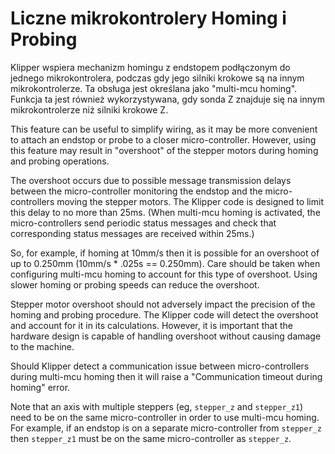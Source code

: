 # Liczne mikrokontrolery Homing i Probing

Klipper wspiera mechanizm homingu z endstopem podłączonym do jednego mikrokontrolera, podczas gdy jego silniki krokowe są na innym mikrokontrolerze. Ta obsługa jest określana jako "multi-mcu homing". Funkcja ta jest również wykorzystywana, gdy sonda Z znajduje się na innym mikrokontrolerze niż silniki krokowe Z.

This feature can be useful to simplify wiring, as it may be more convenient to attach an endstop or probe to a closer micro-controller. However, using this feature may result in "overshoot" of the stepper motors during homing and probing operations.

The overshoot occurs due to possible message transmission delays between the micro-controller monitoring the endstop and the micro-controllers moving the stepper motors. The Klipper code is designed to limit this delay to no more than 25ms. (When multi-mcu homing is activated, the micro-controllers send periodic status messages and check that corresponding status messages are received within 25ms.)

So, for example, if homing at 10mm/s then it is possible for an overshoot of up to 0.250mm (10mm/s * .025s == 0.250mm). Care should be taken when configuring multi-mcu homing to account for this type of overshoot. Using slower homing or probing speeds can reduce the overshoot.

Stepper motor overshoot should not adversely impact the precision of the homing and probing procedure. The Klipper code will detect the overshoot and account for it in its calculations. However, it is important that the hardware design is capable of handling overshoot without causing damage to the machine.

Should Klipper detect a communication issue between micro-controllers during multi-mcu homing then it will raise a "Communication timeout during homing" error.

Note that an axis with multiple steppers (eg, `stepper_z` and `stepper_z1`) need to be on the same micro-controller in order to use multi-mcu homing. For example, if an endstop is on a separate micro-controller from `stepper_z` then `stepper_z1` must be on the same micro-controller as `stepper_z`.

